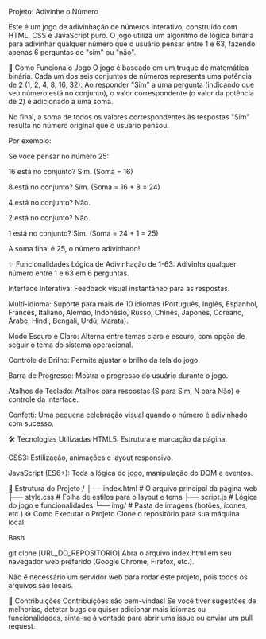 Projeto: Adivinhe o Número

Este é um jogo de adivinhação de números interativo, construído com HTML, CSS e JavaScript puro. O jogo utiliza um algoritmo de lógica binária para adivinhar qualquer número que o usuário pensar entre 1 e 63, fazendo apenas 6 perguntas de "sim" ou "não".

🚀 Como Funciona o Jogo
O jogo é baseado em um truque de matemática binária. Cada um dos seis conjuntos de números representa uma potência de 2 (1, 2, 4, 8, 16, 32). Ao responder "Sim" a uma pergunta (indicando que seu número está no conjunto), o valor correspondente (o valor da potência de 2) é adicionado a uma soma.

No final, a soma de todos os valores correspondentes às respostas "Sim" resulta no número original que o usuário pensou.

Por exemplo:

Se você pensar no número 25:

16 está no conjunto? Sim. (Soma = 16)

8 está no conjunto? Sim. (Soma = 16 + 8 = 24)

4 está no conjunto? Não.

2 está no conjunto? Não.

1 está no conjunto? Sim. (Soma = 24 + 1 = 25)

A soma final é 25, o número adivinhado!

✨ Funcionalidades
Lógica de Adivinhação de 1-63: Adivinha qualquer número entre 1 e 63 em 6 perguntas.

Interface Interativa: Feedback visual instantâneo para as respostas.

Multi-idioma: Suporte para mais de 10 idiomas (Português, Inglês, Espanhol, Francês, Italiano, Alemão, Indonésio, Russo, Chinês, Japonês, Coreano, Árabe, Hindi, Bengali, Urdú, Marata).

Modo Escuro e Claro: Alterna entre temas claro e escuro, com opção de seguir o tema do sistema operacional.

Controle de Brilho: Permite ajustar o brilho da tela do jogo.

Barra de Progresso: Mostra o progresso do usuário durante o jogo.

Atalhos de Teclado: Atalhos para respostas (S para Sim, N para Não) e controle da interface.

Confetti: Uma pequena celebração visual quando o número é adivinhado com sucesso.

🛠️ Tecnologias Utilizadas
HTML5: Estrutura e marcação da página.

CSS3: Estilização, animações e layout responsivo.

JavaScript (ES6+): Toda a lógica do jogo, manipulação do DOM e eventos.

📁 Estrutura do Projeto
/
├── index.html          # O arquivo principal da página web
├── style.css           # Folha de estilos para o layout e tema
├── script.js           # Lógica do jogo e funcionalidades
└── img/                # Pasta de imagens (botões, ícones, etc.)
⚙️ Como Executar o Projeto
Clone o repositório para sua máquina local:

Bash

git clone [URL_DO_REPOSITORIO]
Abra o arquivo index.html em seu navegador web preferido (Google Chrome, Firefox, etc.).

Não é necessário um servidor web para rodar este projeto, pois todos os arquivos são locais.

🤝 Contribuições
Contribuições são bem-vindas! Se você tiver sugestões de melhorias, detetar bugs ou quiser adicionar mais idiomas ou funcionalidades, sinta-se à vontade para abrir uma issue ou enviar um pull request.
